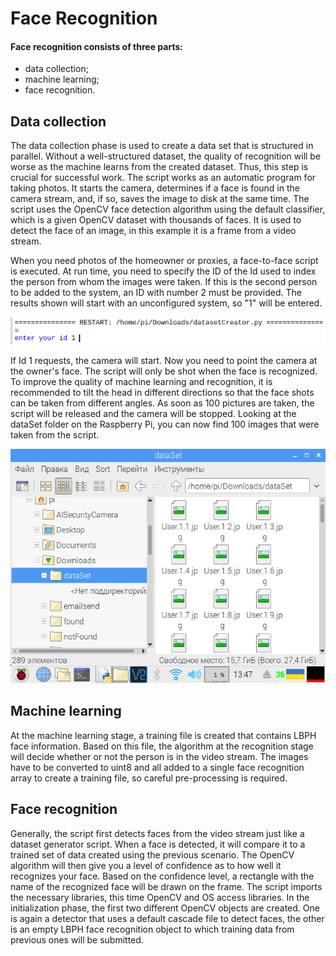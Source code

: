# Face Recognition

#### Face recognition consists of three parts:
- data collection;
- machine learning;
- face recognition.

## Data collection
The data collection phase is used to create a data set that is structured in parallel. Without a well-structured dataset, the quality of recognition will be worse as the machine learns from the created dataset. Thus, this step is crucial for successful work.
The script works as an automatic program for taking photos. It starts the camera, determines if a face is found in the camera stream, and, if so, saves the image to disk at the same time.
The script uses the OpenCV face detection algorithm using the default classifier, which is a given OpenCV dataset with thousands of faces. It is used to detect the face of an image, in this example it is a frame from a video stream.

When you need photos of the homeowner or proxies, a face-to-face script is executed. At run time, you need to specify the ID of the Id used to index the person from whom the images were taken. If this is the second person to be added to the system, an ID with number 2 must be provided. The results shown will start with an unconfigured system, so "1" will be entered.

<img src="https://raw.githubusercontent.com/SomethingFromNothing/face_recognition/master/images/2.png" width="550">

If Id 1 requests, the camera will start. Now you need to point the camera at the owner's face. The script will only be shot when the face is recognized. To improve the quality of machine learning and recognition, it is recommended to tilt the head in different directions so that the face shots can be taken from different angles.
As soon as 100 pictures are taken, the script will be released and the camera will be stopped. Looking at the dataSet folder on the Raspberry Pi, you can now find 100 images that were taken from the script.

<img src="https://raw.githubusercontent.com/SomethingFromNothing/face_recognition/master/images/3.png" width="550">




## Machine learning
At the machine learning stage, a training file is created that contains LBPH face information. Based on this file, the algorithm at the recognition stage will decide whether or not the person is in the video stream. The images have to be converted to uint8 and all added to a single face recognition array to create a training file, so careful pre-processing is required.

## Face recognition
Generally, the script first detects faces from the video stream just like a dataset generator script. When a face is detected, it will compare it to a trained set of data created using the previous scenario. The OpenCV algorithm will then give you a level of confidence as to how well it recognizes your face. Based on the confidence level, a rectangle with the name of the recognized face will be drawn on the frame.
The script imports the necessary libraries, this time OpenCV and OS access libraries. In the initialization phase, the first two different OpenCV objects are created. One is again a detector that uses a default cascade file to detect faces, the other is an empty LBPH face recognition object to which training data from previous ones will be submitted. 
